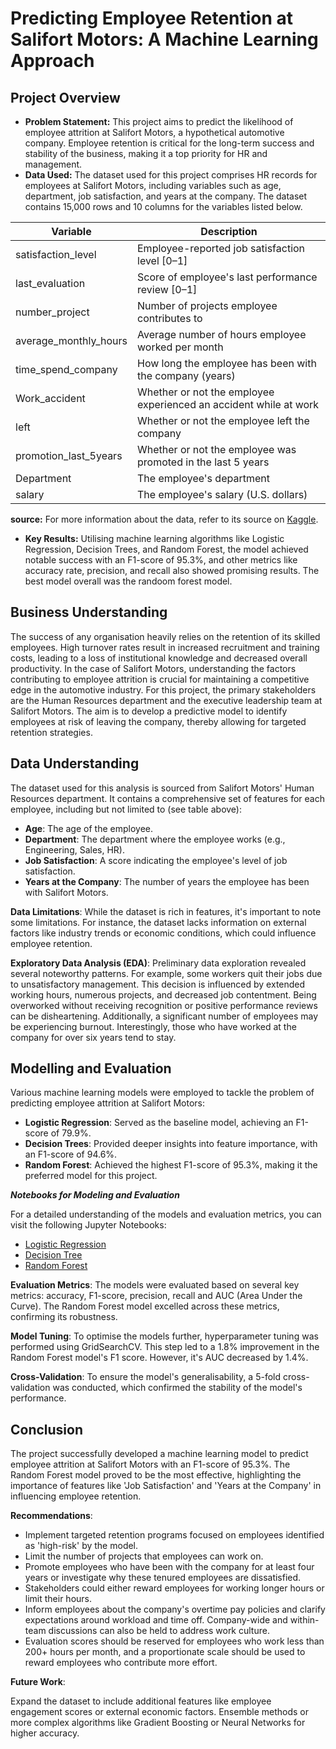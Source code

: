 # Predicting Employee Retention at Salifort Motors: A Machine Learning Approach

## Project Overview

* **Problem Statement:** This project aims to predict the likelihood of employee attrition at Salifort Motors, a hypothetical automotive company. Employee retention is critical for the long-term success and stability of the business, making it a top priority for HR and management.
* **Data Used:** The dataset used for this project comprises HR records for employees at Salifort Motors, including variables such as age, department, job satisfaction, and years at the company. The dataset contains 15,000 rows and 10 columns for the variables listed below. 

Variable  |Description |
-----|-----|
satisfaction_level|Employee-reported job satisfaction level [0&ndash;1]|
last_evaluation|Score of employee's last performance review [0&ndash;1]|
number_project|Number of projects employee contributes to|
average_monthly_hours|Average number of hours employee worked per month|
time_spend_company|How long the employee has been with the company (years)
Work_accident|Whether or not the employee experienced an accident while at work
left|Whether or not the employee left the company
promotion_last_5years|Whether or not the employee was promoted in the last 5 years
Department|The employee's department
salary|The employee's salary (U.S. dollars)

**source:** For more information about the data, refer to its source on [Kaggle](https://www.kaggle.com/datasets/mfaisalqureshi/hr-analytics-and-job-prediction?select=HR_comma_sep.csv).


* **Key Results:** Utilising machine learning algorithms like Logistic Regression, Decision Trees, and Random Forest, the model achieved notable success with an F1-score of 95.3%, and other metrics like accuracy rate, precision, and recall also showed promising results. The best model overall was the randoom forest model.


## Business Understanding

The success of any organisation heavily relies on the retention of its skilled employees. High turnover rates result in increased recruitment and training costs, leading to a loss of institutional knowledge and decreased overall productivity. In the case of Salifort Motors, understanding the factors contributing to employee attrition is crucial for maintaining a competitive edge in the automotive industry.
For this project, the primary stakeholders are the Human Resources department and the executive leadership team at Salifort Motors. The aim is to develop a predictive model to identify employees at risk of leaving the company, thereby allowing for targeted retention strategies.

## Data Understanding

The dataset used for this analysis is sourced from Salifort Motors' Human Resources department. It contains a comprehensive set of features for each employee, including but not limited to (see table above):

- **Age**: The age of the employee.
- **Department**: The department where the employee works (e.g., Engineering, Sales, HR).
- **Job Satisfaction**: A score indicating the employee's level of job satisfaction.
- **Years at the Company**: The number of years the employee has been with Salifort Motors.

**Data Limitations**: While the dataset is rich in features, it's important to note some limitations. For instance, the dataset lacks information on external factors like industry trends or economic conditions, which could influence employee retention.

**Exploratory Data Analysis (EDA)**: Preliminary data exploration revealed several noteworthy patterns. For example,  some workers quit their jobs due to unsatisfactory management. This decision is influenced by extended working hours, numerous projects, and decreased job contentment. Being overworked without receiving recognition or positive performance reviews can be disheartening. Additionally, a significant number of employees may be experiencing burnout. Interestingly, those who have worked at the company for over six years tend to stay.

## Modelling and Evaluation

Various machine learning models were employed to tackle the problem of predicting employee attrition at Salifort Motors:

* **Logistic Regression**: Served as the baseline model, achieving an F1-score of 79.9%.
* **Decision Trees**: Provided deeper insights into feature importance, with an F1-score of 94.6%.
* **Random Forest**: Achieved the highest F1-score of 95.3%, making it the preferred model for this project.

***Notebooks for Modeling and Evaluation***

For a detailed understanding of the models and evaluation metrics, you can visit the following Jupyter Notebooks:
- [Logistic Regression](notebooks/02_Logistic_Regression_Model.ipynb)
- [Decision Tree](notebooks/03_Decision_Tree_Model.ipynb)
- [Random Forest](notebooks/04_Random_Forest_Model.ipynb)

**Evaluation Metrics**: The models were evaluated based on several key metrics: accuracy, F1-score, precision, recall and AUC (Area Under the Curve). The Random Forest model excelled across these metrics, confirming its robustness.

**Model Tuning**: To optimise the models further, hyperparameter tuning was performed using GridSearchCV. This step led to a 1.8% improvement in the Random Forest model's F1 score. However, it's AUC decreased by 1.4%.

**Cross-Validation**: To ensure the model's generalisability, a 5-fold cross-validation was conducted, which confirmed the stability of the model's performance.

## Conclusion

The project successfully developed a machine learning model to predict employee attrition at Salifort Motors with an F1-score of 95.3%. The Random Forest model proved to be the most effective, highlighting the importance of features like 'Job Satisfaction' and 'Years at the Company' in influencing employee retention.

**Recommendations**:

- Implement targeted retention programs focused on employees identified as 'high-risk' by the model.
- Limit the number of projects that employees can work on. 
- Promote employees who have been with the company for at least four years or investigate why these tenured employees are dissatisfied. 
- Stakeholders could either reward employees for working longer hours or limit their hours. 
- Inform employees about the company's overtime pay policies and clarify expectations around workload and time off. Company-wide and within-team discussions can also be held to address work culture. 
- Evaluation scores should be reserved for employees who work less than 200+ hours per month, and a proportionate scale should be used to reward employees who contribute more effort.

**Future Work**:

Expand the dataset to include additional features like employee engagement scores or external economic factors.
Ensemble methods or more complex algorithms like Gradient Boosting or Neural Networks for higher accuracy.